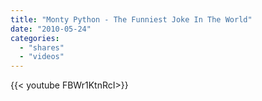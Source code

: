 ```yaml
---
title: "Monty Python - The Funniest Joke In The World"
date: "2010-05-24"
categories:
  - "shares"
  - "videos"
---
```


<div style="width: 70vw;">{{< youtube FBWr1KtnRcI>}}</div>
